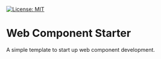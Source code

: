 [![License: MIT](https://img.shields.io/badge/License-MIT-yellow.svg)](https://opensource.org/licenses/MIT)

# Web Component Starter
A simple template to start up web component development.
